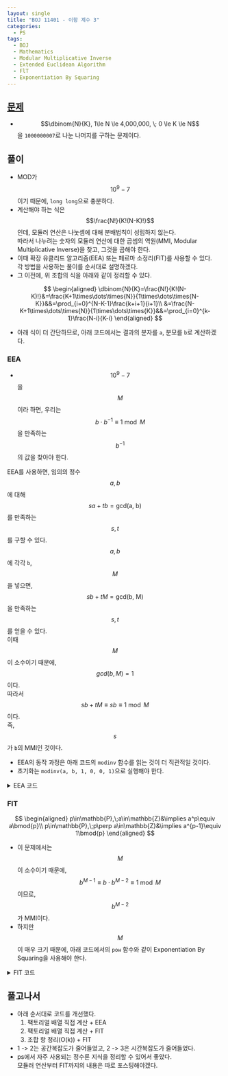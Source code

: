 ```yaml
---
layout: single
title: "BOJ 11401 - 이항 계수 3"
categories:
  - PS
tags:
  - BOJ
  - Mathematics
  - Modular Multiplicative Inverse
  - Extended Euclidean Algorithm
  - FlT
  - Exponentiation By Squaring
---
```


## <a href="https://www.acmicpc.net/problem/11401" target="_blank">문제</a>

- $$\dbinom{N}{K}, 1\le N \le 4,000,000, \; 0 \le K \le N$$을 `1000000007`로 나눈 나머지를 구하는 문제이다.

## 풀이

- MOD가 $$10^9-7$$이기 때문에, `long long`으로 충분하다.
- 계산해야 하는 식은 $$\frac{N!}{K!(N-K)!}$$인데, 모듈러 연산은 나눗셈에 대해 분배법칙이 성립하지 않는다.  
따라서 나누려는 숫자의 모듈러 연산에 대한 곱셈의 역원(MMI, Modular Multiplicative Inverse)을 찾고, 그것을 곱해야 한다.
- 이때 확장 유클리드 알고리즘(EEA) 또는 페르마 소정리(FlT)를 사용할 수 있다.  
각 방법을 사용하는 풀이를 순서대로 설명하겠다.
- 그 이전에, 위 조합의 식을 아래와 같이 정리할 수 있다.

$$
\begin{aligned}
\dbinom{N}{K}=\frac{N!}{K!(N-K)!}&=\frac{K+1\times\dots\times{N}}{1\times\dots\times{N-K}}&&=\prod_{i=0}^{N-K-1}\frac{k+i+1}{i+1}\\
&=\frac{N-K+1\times\dots\times{N}}{1\times\dots\times{K}}&&=\prod_{i=0}^{k-1}\frac{N-i}{K-i}
\end{aligned}
$$

- 아래 식이 더 간단하므로, 아래 코드에서는 결과의 분자를 `a`, 분모를 `b`로 계산하겠다.

### EEA

- $$10^9-7$$을 $$M$$이라 하면, 우리는 $$b\cdot b^{-1} \equiv 1 \bmod{M}$$을 만족하는 $$b^{-1}$$의 값을 찾아야 한다.

EEA를 사용하면, 임의의 정수 $$a, b$$에 대해 $$sa+tb= \text{gcd(a, b)}$$를 만족하는 $$s, t$$를 구할 수 있다.  
$$a, b$$에 각각 `b`, $$M$$을 넣으면, $$sb+tM=\text{gcd(b, M)}$$을 만족하는 $$s, t$$를 얻을 수 있다.  
이때 $$M$$이 소수이기 때문에, $$gcd(b, M)= 1$$이다.  
따라서 $$sb+tM\equiv sb \equiv 1 \bmod{M}$$이다.  
즉, $$s$$가 `b`의 MMI인 것이다.

- EEA의 동작 과정은 아래 코드의 `modinv` 함수를 읽는 것이 더 직관적일 것이다.
- 초기화는 `modinv(a, b, 1, 0, 0, 1)`으로 실행해야 한다.

<details markdown="1">
<summary>EEA 코드</summary>

```cpp
#include <iostream>
#include <tuple>
#include <vector>
#define v vector
#define MOD 1000000007

using namespace std;
using vi = vector<int>;
using ll = long long;

tuple<ll, ll> modinv(ll a, ll b, ll s1, ll s2, ll t1, ll t2) {
    if (b == 0) return {s1, t1};
    ll q = a / b, t;
    t = s2;
    s2 = s1 - q * s2;
    s1 = t;
    t = t2;
    t2 = t1 - q * t2;
    t1 = t;
    return modinv(b, a % b, s1, s2, t1, t2);
}

ll getinv(ll a, ll b) {
    ll f = 0;
    if (a < b) {
        ll t = a;
        a = b;
        b = t;
        f = 1;
    }
    if (f)
        f = get<1>(modinv(a, b, 1, 0, 0, 1));
    else
        f = get<0>(modinv(a, b, 1, 0, 0, 1));
    if (f < 0) f += MOD;
    return f;
}

int main() {
    ios::sync_with_stdio(0);
    cin.tie(0);
    ll n, k, a = 1, b = 1, ans;
    cin >> n >> k;
    for (int i = 0; i < k; i++) {
        a = a * (n - i) % MOD;
        b = b * (k - i) % MOD;
    }
    ans = a * getinv(b, MOD) % MOD;
    cout << ans;
    return 0;
}
```
</details>

### FlT

$$
\begin{aligned}
p\in\mathbb{P},\;a\in\mathbb{Z}&\implies a^p\equiv a\bmod{p}\\
p\in\mathbb{P},\;p\perp a\in\mathbb{Z}&\implies a^{p-1}\equiv 1\bmod{p}
\end{aligned}
$$

- 이 문제에서는 $$M$$이 소수이기 때문에, $$b^{M-1}\equiv b\cdot b^{M-2} \equiv 1\bmod M$$이므로, $$b^{M-2}$$가 MMI이다.
- 하지만 $$M$$이 매우 크기 때문에, 아래 코드에서의 `pow` 함수와 같이 Exponentiation By Squaring을 사용해야 한다.

<details markdown="1">
<summary>FlT 코드</summary>

```cpp
#include <iostream>
#include <vector>
#define v vector
#define MOD 1000000007

using namespace std;
using vi = vector<int>;
using ll = long long;


ll pow(ll x, ll p) {
    ll r = 1;
    while (p) {
        if (p & 0x01) r = r * x % MOD;
        x = x * x % MOD;
        p >>= 1;
    }
    return r;
}

int main() {
    ios::sync_with_stdio(0);
    cin.tie(0);
    ll n, k, a = 1, b = 1, ans;
    cin >> n >> k;
    for (int i = 0; i < k; i++) {
        a = a * (n - i) % MOD;
        b = b * (k - i) % MOD;
    }
    ans = a * pow(b, MOD - 2) % MOD;
    cout << ans;
    return 0;
}
```
</details>

## 풀고나서

- 아래 순서대로 코드를 개선했다.
  1. 팩토리얼 배열 직접 계산 + EEA
  2. 팩토리얼 배열 직접 계산 + FlT
  3. 조합 항 정리(O(k)) + FlT
- 1 -> 2는 공간복잡도가 줄어들었고, 2 -> 3은 시간복잡도가 줄어들었다.
- ps에서 자주 사용되는 정수론 지식을 정리할 수 있어서 좋았다.  
모듈러 연산부터 FlT까지의 내용은 따로 포스팅해야겠다.
